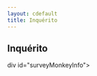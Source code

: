 ```yaml
---
layout: cdefault
title: Inquérito
---
```

## Inquérito 

div id="surveyMonkeyInfo"><div><script src="http://pt.surveymonkey.com/jsEmbed.aspx?sm=0rKyfviZXE_2bVD_2bE5LMRvWg_3d_3d"> </script>

